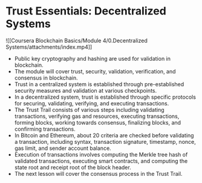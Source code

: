 # Trust Essentials: Decentralized Systems

![[Coursera Blockchain Basics/Module 4/0.Decentralized Systems/attachments/index.mp4]]

-   Public key cryptography and hashing are used for validation in blockchain.
-   The module will cover trust, security, validation, verification, and consensus in blockchain.
-   Trust in a centralized system is established through pre-established security measures and validation at various checkpoints.
-   In a decentralized system, trust is established through specific protocols for securing, validating, verifying, and executing transactions.
-   The Trust Trail consists of various steps including validating transactions, verifying gas and resources, executing transactions, forming blocks, working towards consensus, finalizing blocks, and confirming transactions.
-   In Bitcoin and Ethereum, about 20 criteria are checked before validating a transaction, including syntax, transaction signature, timestamp, nonce, gas limit, and sender account balance.
-   Execution of transactions involves computing the Merkle tree hash of validated transactions, executing smart contracts, and computing the state root and receipt root of the block header.
-   The next lesson will cover the consensus process in the Trust Trail.